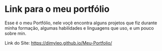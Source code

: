 # Link para o meu portfólio
Esse é o meu Portfólio, nele voçê encontra alguns projetos que fiz durante minha formação, algumas habilidades e linguagens que uso, e um pouco sobre min.

Link do Site: https://dimyleo.github.io/Meu-Portfolio/
